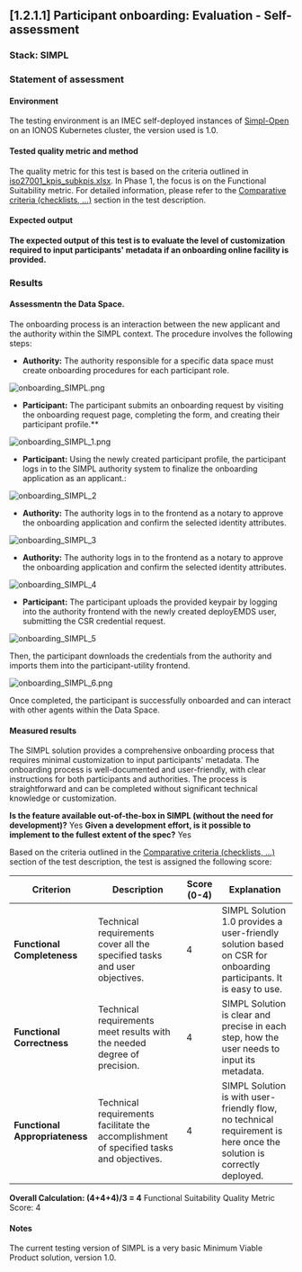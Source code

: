 ## [1.2.1.1] Participant onboarding: Evaluation - Self-assessment
### Stack: SIMPL

### Statement of assessment
#### Environment
The testing environment is an IMEC self-deployed instances of [Simpl-Open](https://code.europa.eu/simpl/simpl-open) on an IONOS Kubernetes cluster, the version used is 1.0.

#### Tested quality metric and method
The quality metric for this test is based on the criteria outlined in [iso27001_kpis_subkpis.xlsx](../../../../../design_decisions/background_info/iso27001_kpis_subkpis.xlsx). In Phase 1, the focus is on the Functional Suitability metric. For detailed information, please refer to the [Comparative criteria (checklists, ...)](./test.md#comparative-criteria-checklists-) section in the test description.

#### Expected output
**The expected output of this test is to evaluate the level of customization required to input participants' metadata if an onboarding online facility is provided.**

### Results
#### Assessmentn the Data Space.
The onboarding process is an interaction between the new applicant and the authority within the SIMPL context. The procedure involves the following steps:

- **Authority:** The authority responsible for a specific data space must create onboarding procedures for each participant role.

![onboarding_SIMPL.png](images/onboarding_SIMPL.png)

- **Participant:** The participant submits an onboarding request by visiting the onboarding request page, completing the form, and creating their participant profile.**

![onboarding_SIMPL_1.png](images/onboarding_SIMPL_1.png)

- **Participant:** Using the newly created participant profile, the participant logs in to the SIMPL authority system to finalize the onboarding application as an applicant.:

![onboarding_SIMPL_2](images/onboarding_SIMPL_2.png)

- **Authority:** The authority logs in to the frontend as a notary to approve the onboarding application and confirm the selected identity attributes.

![onboarding_SIMPL_3](images/onboarding_SIMPL_3.png)

- **Authority:** The authority logs in to the frontend as a notary to approve the onboarding application and confirm the selected identity attributes.

![onboarding_SIMPL_4](images/onboarding_SIMPL_4.png)

- **Participant:** The participant uploads the provided keypair by logging into the authority frontend with the newly created deployEMDS user, submitting the CSR credential request.

![onboarding_SIMPL_5](images/onboarding_SIMPL_5.png)

Then, the participant downloads the credentials from the authority and imports them into the participant-utility frontend.

![onboarding_SIMPL_6.png](images/onboarding_SIMPL_6.png)

Once completed, the participant is successfully onboarded and can interact with other agents within the Data Space.
#### Measured results
The SIMPL solution provides a comprehensive onboarding process that requires minimal customization to input participants' metadata. The onboarding process is well-documented and user-friendly, with clear instructions for both participants and authorities. The process is straightforward and can be completed without significant technical knowledge or customization.

**Is the feature available out-of-the-box in SIMPL (without the need for development)?** Yes
**Given a development effort, is it possible to implement to the fullest extent of the spec?** Yes

Based on the criteria outlined in the [Comparative criteria (checklists, ...)](./test.md#comparative-criteria-checklists-) section of the test description, the test is assigned the following score:

| **Criterion**                | **Description**                                                                          | **Score (0-4)** | **Explanation**                                                                                                      |
|------------------------------|------------------------------------------------------------------------------------------|-----------------|----------------------------------------------------------------------------------------------------------------------|
| **Functional Completeness**   | Technical requirements cover all the specified tasks and user objectives.                | 4               | SIMPL Solution 1.0 provides a user-friendly solution based on CSR for onboarding participants. It is easy to use.    |
| **Functional Correctness**    | Technical requirements meet results with the needed degree of precision.                 | 4               | SIMPL Solution is clear and precise in each step, how the user needs to input its metadata.                          |
| **Functional Appropriateness**| Technical requirements facilitate the accomplishment of specified tasks and objectives.  | 4               | SIMPL Solution is with user-friendly flow, no technical requirement is here once the solution is correctly deployed. |

**Overall Calculation: (4+4+4)/3 = 4**
Functional Suitability Quality Metric Score: 4

#### Notes
The current testing version of SIMPL is a very basic Minimum Viable Product solution, version 1.0.   
